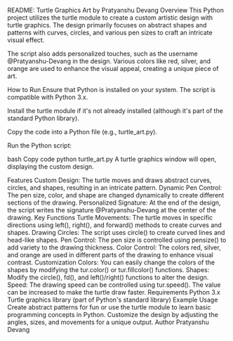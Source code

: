 README: Turtle Graphics Art by Pratyanshu Devang
Overview
This Python project utilizes the turtle module to create a custom artistic design with turtle graphics. The design primarily focuses on abstract shapes and patterns with curves, circles, and various pen sizes to craft an intricate visual effect.

The script also adds personalized touches, such as the username @Pratyanshu-Devang in the design. Various colors like red, silver, and orange are used to enhance the visual appeal, creating a unique piece of art.

How to Run
Ensure that Python is installed on your system. The script is compatible with Python 3.x.

Install the turtle module if it's not already installed (although it's part of the standard Python library).

Copy the code into a Python file (e.g., turtle_art.py).

Run the Python script:

bash
Copy code
python turtle_art.py
A turtle graphics window will open, displaying the custom design.

Features
Custom Design: The turtle moves and draws abstract curves, circles, and shapes, resulting in an intricate pattern.
Dynamic Pen Control: The pen size, color, and shape are changed dynamically to create different sections of the drawing.
Personalized Signature: At the end of the design, the script writes the signature @Pratyanshu-Devang at the center of the drawing.
Key Functions
Turtle Movements: The turtle moves in specific directions using left(), right(), and forward() methods to create curves and shapes.
Drawing Circles: The script uses circle() to create curved lines and head-like shapes.
Pen Control: The pen size is controlled using pensize() to add variety to the drawing thickness.
Color Control: The colors red, silver, and orange are used in different parts of the drawing to enhance visual contrast.
Customization
Colors: You can easily change the colors of the shapes by modifying the tur.color() or tur.fillcolor() functions.
Shapes: Modify the circle(), fd(), and left()/right() functions to alter the design.
Speed: The drawing speed can be controlled using tur.speed(). The value can be increased to make the turtle draw faster.
Requirements
Python 3.x
Turtle graphics library (part of Python's standard library)
Example Usage
Create abstract patterns for fun or use the turtle module to learn basic programming concepts in Python.
Customize the design by adjusting the angles, sizes, and movements for a unique output.
Author
Pratyanshu Devang
